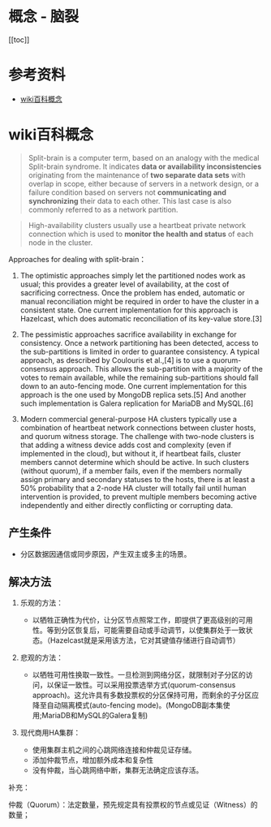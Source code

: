 # 概念 - 脑裂

[[toc]]

# 参考资料

* [wiki百科概念](https://en.wikipedia.org/wiki/Split-brain_(computing))


# wiki百科概念

> Split-brain is a computer term, based on an analogy with the medical Split-brain syndrome. It indicates **data or availability inconsistencies** originating from the maintenance of **two separate data sets** with overlap in scope, either because of servers in a network design, or a failure condition based on servers not **communicating and synchronizing** their data to each other. This last case is also commonly referred to as a network partition.

> High-availability clusters usually use a heartbeat private network connection which is used to **monitor the health and status** of each node in the cluster. 

Approaches for dealing with split-brain：

1. The optimistic approaches simply let the partitioned nodes work as usual; this provides a greater level of availability, at the cost of sacrificing correctness. Once the problem has ended, automatic or manual reconciliation might be required in order to have the cluster in a consistent state. One current implementation for this approach is Hazelcast, which does automatic reconciliation of its key-value store.[3]

2. The pessimistic approaches sacrifice availability in exchange for consistency. Once a network partitioning has been detected, access to the sub-partitions is limited in order to guarantee consistency. A typical approach, as described by Coulouris et al.,[4] is to use a quorum-consensus approach. This allows the sub-partition with a majority of the votes to remain available, while the remaining sub-partitions should fall down to an auto-fencing mode. One current implementation for this approach is the one used by MongoDB replica sets.[5] And another such implementation is Galera replication for MariaDB and MySQL.[6]

3. Modern commercial general-purpose HA clusters typically use a combination of heartbeat network connections between cluster hosts, and quorum witness storage. The challenge with two-node clusters is that adding a witness device adds cost and complexity (even if implemented in the cloud), but without it, if heartbeat fails, cluster members cannot determine which should be active. In such clusters (without quorum), if a member fails, even if the members normally assign primary and secondary statuses to the hosts, there is at least a 50% probability that a 2-node HA cluster will totally fail until human intervention is provided, to prevent multiple members becoming active independently and either directly conflicting or corrupting data.

## 产生条件

* 分区数据因通信或同步原因，产生双主或多主的场景。

## 解决方法

1. 乐观的方法：
    * 以牺牲正确性为代价，让分区节点照常工作，即提供了更高级别的可用性。等到分区恢复后，可能需要自动或手动调节，以使集群处于一致状态。（Hazelcast就是采用该方法，它对其键值存储进行自动调节）
2. 悲观的方法：
    * 以牺牲可用性换取一致性。一旦检测到网络分区，就限制对子分区的访问，以保证一致性。可以采用投票选举方式(quorum-consensus approach)。这允许具有多数投票权的分区保持可用，而剩余的子分区应降至自动隔离模式(auto-fencing mode)。(MongoDB副本集使用;MariaDB和MySQL的Galera复制)

3. 现代商用HA集群：
    * 使用集群主机之间的心跳网络连接和仲裁见证存储。
    * 添加仲裁节点，增加额外成本和复杂性
    * 没有仲裁，当心跳网络中断，集群无法确定应该存活。
    
补充：

仲裁（Quorum）：法定数量，预先规定具有投票权的节点或见证（Witness）的数量；
